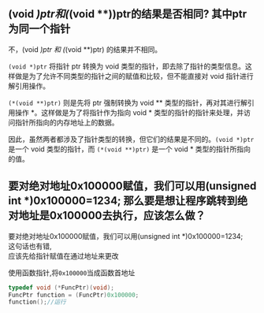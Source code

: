 ## (void *)ptr和(*(void **))ptr的结果是否相同? 其中ptr为同一个指针
不，(void *)ptr 和 (*(void **)ptr) 的结果并不相同。

`(void *)ptr` 将指针 ptr 转换为 void 类型的指针，即去除了指针的类型信息。这样做是为了允许不同类型的指针之间的赋值和比较，但不能直接对 void 指针进行解引用操作。

`(*(void **)ptr)` 则是先将 ptr 强制转换为 void ** 类型的指针，再对其进行解引用操作 *。这样做是为了将指针作为指向 void * 类型的指针的指针来处理，并访问指针所指向的内存地址上的数据。

因此，虽然两者都涉及了指针类型的转换，但它们的结果是不同的。`(void *)ptr` 是一个 void 类型的指针，而 `(*(void **)ptr)` 是一个 void * 类型的指针所指向的值。

## 要对绝对地址0x100000赋值，我们可以用(unsigned int *)0x100000=1234; 那么要是想让程序跳转到绝对地址是0x100000去执行，应该怎么做？

要对绝对地址0x100000赋值，我们可以用(unsigned int *)0x100000=1234;  
这句话也有错,  
应该先给指针赋值在通过地址来更改

使用函数指针,将`0x100000`当成函数首地址
```c
typedef void (*FuncPtr)(void);
FuncPtr function = (FuncPtr)0x100000;
function();//运行
```
